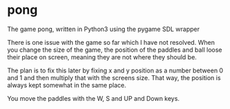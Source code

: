 # pong
The game pong, written in Python3 using the pygame SDL wrapper

There is one issue with the game so far which I have not resolved.
When you change the size of the game, the position of the paddles
and ball loose their place on screen, meaning they are not where
they should be.

The plan is to fix this later by fixing x and y position as a
number between 0 and 1 and then multiply that with the screens
size. That way, the position is always kept somewhat in the
same place.

You move the paddles with the W, S and UP and Down keys.
